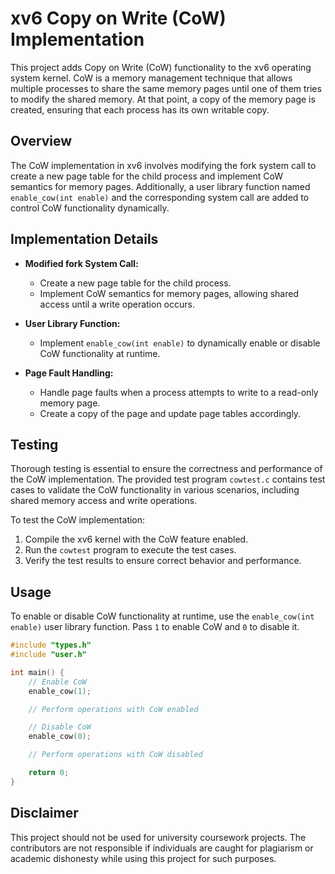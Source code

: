 # xv6 Copy on Write (CoW) Implementation

This project adds Copy on Write (CoW) functionality to the xv6 operating system kernel. CoW is a memory management technique that allows multiple processes to share the same memory pages until one of them tries to modify the shared memory. At that point, a copy of the memory page is created, ensuring that each process has its own writable copy.

## Overview

The CoW implementation in xv6 involves modifying the fork system call to create a new page table for the child process and implement CoW semantics for memory pages. Additionally, a user library function named `enable_cow(int enable)` and the corresponding system call are added to control CoW functionality dynamically.

## Implementation Details

- **Modified fork System Call:** 
  - Create a new page table for the child process.
  - Implement CoW semantics for memory pages, allowing shared access until a write operation occurs.
  
- **User Library Function:** 
  - Implement `enable_cow(int enable)` to dynamically enable or disable CoW functionality at runtime.
  
- **Page Fault Handling:** 
  - Handle page faults when a process attempts to write to a read-only memory page.
  - Create a copy of the page and update page tables accordingly.

## Testing

Thorough testing is essential to ensure the correctness and performance of the CoW implementation. The provided test program `cowtest.c` contains test cases to validate the CoW functionality in various scenarios, including shared memory access and write operations.

To test the CoW implementation:
1. Compile the xv6 kernel with the CoW feature enabled.
2. Run the `cowtest` program to execute the test cases.
3. Verify the test results to ensure correct behavior and performance.

## Usage

To enable or disable CoW functionality at runtime, use the `enable_cow(int enable)` user library function. Pass `1` to enable CoW and `0` to disable it.

```c
#include "types.h"
#include "user.h"

int main() {
    // Enable CoW
    enable_cow(1);

    // Perform operations with CoW enabled

    // Disable CoW
    enable_cow(0);

    // Perform operations with CoW disabled

    return 0;
}
```

## Disclaimer
This project should not be used for university coursework projects. The contributors are not responsible if individuals are caught for plagiarism or academic dishonesty while using this project for such purposes.

